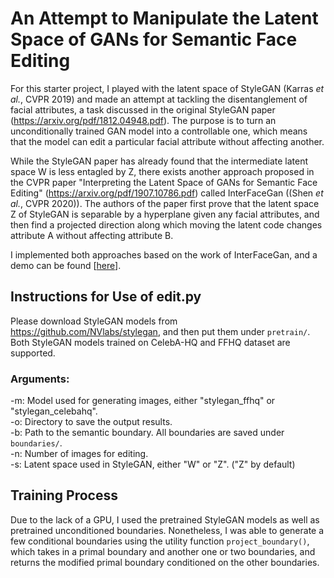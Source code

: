 # An Attempt to Manipulate the Latent Space of GANs for Semantic Face Editing

For this starter project, I played with the latent space of StyleGAN (Karras *et al.*, CVPR 2019) and made an attempt at tackling the disentanglement of facial attributes, a task discussed in the original StyleGAN paper (https://arxiv.org/pdf/1812.04948.pdf). The purpose is to turn an unconditionally trained GAN model into a controllable one, which means that the model can edit a particular facial attribute without affecting another.

While the StyleGAN paper has already found that the intermediate latent space W is less entagled by Z, there exists another approach proposed in the CVPR paper "Interpreting the Latent Space of GANs for Semantic Face Editing" (https://arxiv.org/pdf/1907.10786.pdf) called InterFaceGan ((Shen *et al.*, CVPR 2020)). The authors of the paper first prove that the latent space Z of StyleGAN is separable by a hyperplane given any facial attributes, and then find a projected direction along which moving the latent code changes attribute A without affecting attribute B.

I implemented both approaches based on the work of InterFaceGan, and a demo can be found [[here](https://colab.research.google.com/github/yuzq97/starter_project/blob/main/demo.ipynb)].

## Instructions for Use of edit.py

Please download StyleGAN models from https://github.com/NVlabs/stylegan, and then put them under `pretrain/`. Both StyleGAN models trained on CelebA-HQ and FFHQ dataset are supported.

### Arguments:

-m: Model used for generating images, either "stylegan_ffhq" or "stylegan_celebahq". \
-o: Directory to save the output results. \
-b: Path to the semantic boundary. All boundaries are saved under `boundaries/`. \
-n: Number of images for editing. \
-s: Latent space used in StyleGAN, either "W" or "Z". ("Z" by default)

## Training Process
Due to the lack of a GPU, I used the pretrained StyleGAN models as well as pretrained unconditioned boundaries. Nonetheless, I was able to generate a few conditional boundaries using the utility function `project_boundary()`, which takes in a primal boundary and another one or two boundaries, and returns the modified primal boundary conditioned on the other boundaries.
